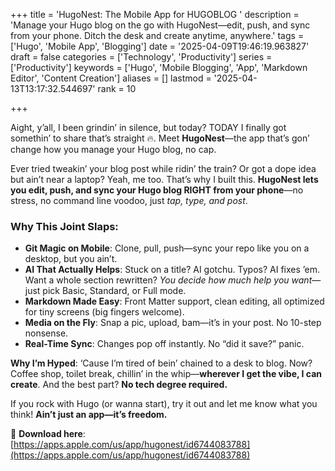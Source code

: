 +++
title = 'HugoNest: The Mobile App for HUGOBLOG '
description = 'Manage your Hugo blog on the go with HugoNest—edit, push, and sync from your phone. Ditch the desk and create anytime, anywhere.'
tags = ['Hugo', 'Mobile App', 'Blogging']
date = '2025-04-09T19:46:19.963827'
draft = false
categories = ['Technology', 'Productivity']
series = ['Productivity']
keywords = ['Hugo', 'Mobile Blogging', 'App', 'Markdown Editor', 'Content Creation']
aliases = []
lastmod = '2025-04-13T13:17:32.544697'
rank = 10

+++


Aight, y’all, I been grindin’ in silence, but today? TODAY I finally got somethin’ to share that’s straight 🔥. Meet **HugoNest**—the app that’s gon’ change how you manage your Hugo blog, no cap.  

Ever tried tweakin’ your blog post while ridin’ the train? Or got a dope idea but ain’t near a laptop? Yeah, me too. That’s why I built this. **HugoNest lets you edit, push, and sync your Hugo blog RIGHT from your phone**—no stress, no command line voodoo, just *tap, type, and post*.  


### Why This Joint Slaps:  
- **Git Magic on Mobile**: Clone, pull, push—sync your repo like you on a desktop, but you ain’t.  
- **AI That Actually Helps**: Stuck on a title? AI gotchu. Typos? AI fixes ’em. Want a whole section rewritten? *You decide how much help you want*—just pick Basic, Standard, or Full mode.  
- **Markdown Made Easy**: Front Matter support, clean editing, all optimized for tiny screens (big fingers welcome).  
- **Media on the Fly**: Snap a pic, upload, bam—it’s in your post. No 10-step nonsense.  
- **Real-Time Sync**: Changes pop off instantly. No “did it save?” panic.  

**Why I’m Hyped**: ‘Cause I’m tired of bein’ chained to a desk to blog. Now? Coffee shop, toilet break, chillin’ in the whip—**wherever I get the vibe, I can create**. And the best part? **No tech degree required.**  

If you rock with Hugo (or wanna start), try it out and let me know what you think! **Ain’t just an app—it’s freedom.**  

📲 **Download here**:  [https://apps.apple.com/us/app/hugonest/id6744083788](https://apps.apple.com/us/app/hugonest/id6744083788)